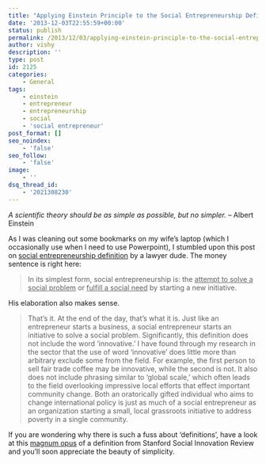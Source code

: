 ```yaml
---
title: "Applying Einstein Principle to the Social Entrepreneurship Definition"
date: '2013-12-03T22:55:59+00:00'
status: publish
permalink: /2013/12/03/applying-einstein-principle-to-the-social-entrepreneurship-definition
author: vishy
description: ''
type: post
id: 2125
categories:
    - General
tags:
    - einstein
    - entrepreneur
    - entrepreneurship
    - social
    - 'social entrepreneur'
post_format: []
seo_noindex:
    - 'false'
seo_follow:
    - 'false'
image:
    - ''
dsq_thread_id:
    - '2021308230'
---
```

*A scientific theory should be as simple as possible, but no simpler.* – Albert Einstein

As I was cleaning out some bookmarks on my wife’s laptop (which I occasionally use when I need to use Powerpoint), I stumbled upon this post on [social entrepreneurship definition](http://razesquire.wordpress.com/2011/07/11/a-fresh-look-at-defining-social-entrepreneurship/) by a lawyer dude. The money sentence is right here:

> In its simplest form, social entrepreneurship is: the <span style="text-decoration: underline;">attempt to solve a social problem</span> or <span style="text-decoration: underline;">fulfill a social need</span> by starting a new initiative.

His elaboration also makes sense.

> That’s it. At the end of the day, that’s what it is. Just like an entrepreneur starts a business, a social entrepreneur starts an initiative to solve a social problem. Significantly, this definition does not include the word ‘innovative.’ I have found through my research in the sector that the use of word ‘innovative’ does little more than arbitrary exclude some from the field. For example, the first person to sell fair trade coffee may be innovative, while the second is not. It also does not include phrasing similar to ‘global scale,’ which often leads to the field overlooking impressive local efforts that effect important community change. Both an oratorically gifted individual who aims to change international policy is just as much of a social entrepreneur as an organization starting a small, local grassroots initiative to address poverty in a single community.

If you are wondering why there is such a fuss about ‘definitions’, have a look at this [magnum opus](http://www.techsangam.com/2011/05/04/defining-social-entrepreneurship/) of a definition from Stanford Social Innovation Review and you’ll soon appreciate the beauty of simplicity.